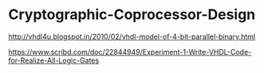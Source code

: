 # Cryptographic-Coprocessor-Design

http://vhdl4u.blogspot.in/2010/02/vhdl-model-of-4-bit-parallel-binary.html

https://www.scribd.com/doc/22844949/Experiment-1-Write-VHDL-Code-for-Realize-All-Logic-Gates
